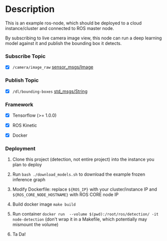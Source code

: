 # Description

This is an example ros-node,
which should be deployed to a cloud instance/cluster and connected to ROS master node.

By subscribing to live camera image view, this node can run a deep learning model against it and
publish the bounding box it detects.

### Subscribe Topic

- [X] `/camera/image_raw` [sensor_msgs/Image](http://docs.ros.org/api/sensor_msgs/html/msg/Image.html)

### Publish Topic

- [X] `/dl/bounding-boxes` [std_msgs/String](https://docs.ros.org/api/std_msgs/html/msg/String.html)

### Framework

- [X] Tensorflow (>= 1.0.0)

- [X] ROS Kinetic

- [X] Docker

### Deployment

1. Clone this project (detection, not entire project) into the instance you plan to deploy

2. Run `bash ./download_models.sh` to download the example frozen inference graph

3. Modify Dockerfile: replace `${ROS_IP}` with your cluster/instance IP and `${ROS_CORE_NODE_HOSTNAME}` with ROS CORE node IP

4. Build docker image `make build`

5. Run container `docker run  --volume $(pwd):/root/ros/detection/ -it node-detection` (don't wrap it in a Makefile, which potentially
may mismount the volume)

6. Ta Da!
